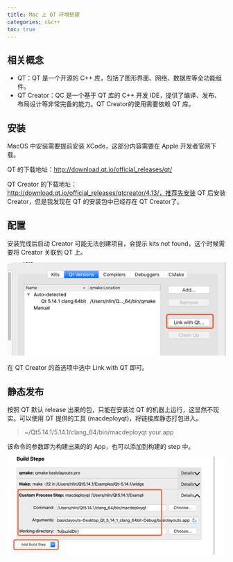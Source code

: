 ```yaml
---
title: Mac 上 QT 环境搭建
categories: c&c++
toc: true
---
```




## 相关概念



- QT：QT 是一个开源的 C++ 库，包括了图形界面、网络、数据库等全功能组件。
- QT Creator：QC 是一个基于 QT 库的 C++ 开发 IDE，提供了编译、发布、布局设计等非常完备的能力。QT Creator的使用需要依赖 QT 库。



##  安装



MacOS 中安装需要提前安装 XCode，这部分内容需要在 Apple 开发者官网下载。

QT 的下载地址：http://download.qt.io/official_releases/qt/ 

QT Creator 的下载地址： http://download.qt.io/official_releases/qtcreator/4.13/，推荐先安装 QT 后安装 Creator，但是我发现在 QT 的安装包中已经存在 QT Creator了。



## 配置

安装完成后启动 Creator 可能无法创建项目，会提示 kits not found，这个时候需要将 Creator 关联到 QT 上。

<img src="qt-environment-setting/image-20201203231941529.png" alt="image-20201203231941529" style="zoom:50%;" />



在 QT Creator 的首选项中选中 Link with QT 即可。



## 静态发布

按照 QT 默认 release 出来的包，只能在安装过 QT  的机器上运行，这显然不现实。可以使用 QT 提供的工具 (macdeployqt)，将链接库静态打包进入。

> ~/Qt5.14.1/5.14.1/clang_64/bin/macdeployqt your.app

该命令的参数即为构建出来的的 App，也可以添加到构建的 step 中。

<img src="qt-environment-setting/image-20201203232623160.png" alt="image-20201203232623160" style="zoom:50%;" />



